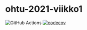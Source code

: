# ohtu-2021-viikko1
![GitHub Actions](https://github.com/J-Uhero/ohtu-2021-viikko1/workflows/CI/badge.svg)
[![codecov](https://codecov.io/gh/J-Uhero/ohtu-2021-viikko1/branch/main/graph/badge.svg?token=LL44JJJM6M)](https://codecov.io/gh/J-Uhero/ohtu-2021-viikko1)
